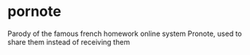 # pornote
Parody of the famous french homework online system Pronote, used to share them instead of receiving them

